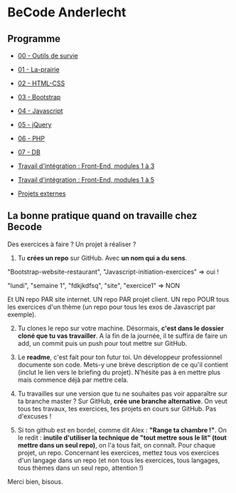 # BeCode Anderlecht

## Programme
- [00 - Outils de survie](/00-outils-de-survie)
- [01 - La-prairie](/01-La-prairie)
- [02 - HTML-CSS](/02-HTML-CSS)
- [03 - Bootstrap](/03-Bootstrap)
- [04 - Javascript](/04-Javascript)
- [05 - jQuery](/05-jQuery)
- [06 - PHP](/06-PHP)
- [07 - DB](/07-DB)

- [Travail d'intégration : Front-End, modules 1 à 3](/TI-BootstrapRestaurant)
- [Travail d'intégration : Front-End, modules 1 à 5](/TI-FrontEnd-AllezCine)
- [Projets externes](/Projets)


## La bonne pratique quand on travaille chez Becode

Des exercices à faire ? Un projet à réaliser ?

1. Tu **crées un repo** sur GitHub. Avec **un nom qui a du sens**.

"Bootstrap-website-restaurant", "Javascript-initiation-exercices" => oui !

"lundi", "semaine 1", "fdkjkdfsq", "site", "exercice1" => NON

Et UN repo PAR site internet. UN repo PAR projet client. UN repo POUR tous les exercices d'un thème (un repo pour tous les exos de Javascript par exemple).

2. Tu clones le repo sur votre machine. Désormais, **c'est dans le dossier cloné que tu vas travailler**. A la fin de la journée, il te suffira de faire un add, un commit puis un push pour tout mettre sur GitHub.

3. Le **readme**, c'est fait pour ton futur toi. Un développeur professionnel documente son code. Mets-y une brève description de ce qu'il contient (inclut le lien vers le briefing du projet). N'hésite pas à en mettre plus mais commence déjà par mettre cela.

4. Tu travailles sur une version que tu ne souhaites pas voir apparaître sur ta branche master ? Sur GitHub, **crée une branche alternative**. On veut tous tes travaux, tes exercices, tes projets en cours sur GitHub. Pas d'excuses !

5. Si ton github est en bordel, comme dit Alex : **"Range ta chambre !"**. On le redit : **inutile d'utiliser la technique de "tout mettre sous le lit" (tout mettre dans un seul repo)**, on l'a tous fait, on connaît. Pour chaque projet, un repo. Concernant les exercices, mettez tous vos exercices d'un langage dans un repo (et non tous les exercices, tous langages, tous thèmes dans un seul repo, attention !)


Merci bien, bisous.
